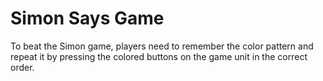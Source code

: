 # Simon Says Game

To beat the Simon game, players need to remember the color pattern and repeat it by pressing the colored buttons on the game unit in the correct order.